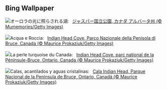 ## Bing Wallpaper
![](https://www.bing.com/th?id=OHR.MaligneLakeJasper_JA-JP2332159486_UHD.jpg&w=1000)オーロラの光に照らされる湖:&nbsp;&ensp;[ジャスパー国立公園, カナダ アルバータ州 (© Mumemories/Getty Images)](https://www.bing.com/th?id=OHR.MaligneLakeJasper_JA-JP2332159486_UHD.jpg)
<br><br/>
![](https://www.bing.com/th?id=OHR.BrucePeninsula_IT-IT1903425741_UHD.jpg&w=1000)Acqua e Roccia:&nbsp;&ensp;[Indian Head Cove, Parco Nazionale della Penisola di Bruce, Canada (© Maurice Prokaziuk/Getty Images)](https://www.bing.com/th?id=OHR.BrucePeninsula_IT-IT1903425741_UHD.jpg)
<br><br/>
![](https://www.bing.com/th?id=OHR.BrucePeninsula_FR-FR8669320621_UHD.jpg&w=1000)La perle turquoise du Canada:&nbsp;&ensp;[Indian Head Cove, parc national de la Péninsule-Bruce, Ontario, Canada (© Maurice Prokaziuk/Getty Images)](https://www.bing.com/th?id=OHR.BrucePeninsula_FR-FR8669320621_UHD.jpg)
<br><br/>
![](https://www.bing.com/th?id=OHR.BrucePeninsula_ES-ES9582881448_UHD.jpg&w=1000)Calas, acantilados y aguas cristalinas:&nbsp;&ensp;[Cala Indian Head, Parque Nacional de la Península de Bruce, Ontario, Canadá (© Maurice Prokaziuk/Getty Images)](https://www.bing.com/th?id=OHR.BrucePeninsula_ES-ES9582881448_UHD.jpg)
<br><br/>
